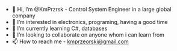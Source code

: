 - 👋 Hi, I’m @KmPrzrsk - Control System Engineer in a large global company
- 👀 I’m interested in electronics, programing, having a good time
- 🌱 I’m currently learning C#, databases
- 💞️ I’m looking to collaborate on anyone whom i can learn from
- 📫 How to reach me - kmprzeorski@gmail.com

<!---
KmPrzrsk/KmPrzrsk is a ✨ special ✨ repository because its `README.md` (this file) appears on your GitHub profile.
You can click the Preview link to take a look at your changes.
--->
